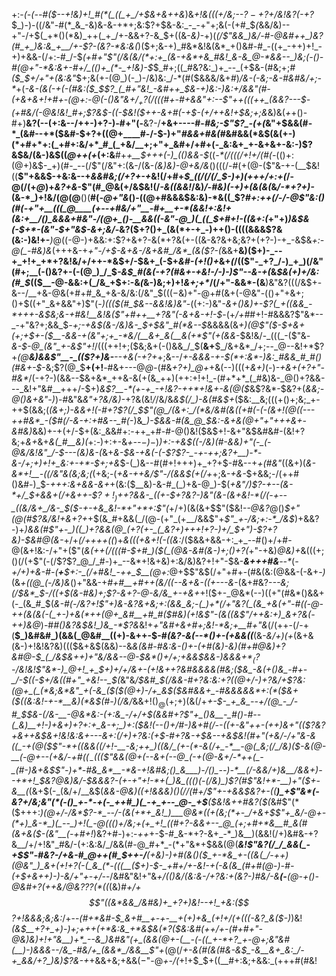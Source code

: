 +:-*(_-(_--#(*_$--+!&)+!_#(*(_((_+_/+$&+&++&_)&_+!&(((+/&;--$?-+$?+/&!&?(-+?_$_)-)-((/&"-#(*_&_-&)&-&-+*+;&:$?+$&-&:_-_-+"+;&(-(+#_$_(_&&/&)--+"-/+$(_+*()(*&)_++(_+_/+-&&+?-&_$+((&-*&)-*+)(_(/$"&&_)&/-#-@&#++_)&?(#_+_)&:&_+__/+-$?-(&?-*&:&(_)($+;&-+)_#&*&!&(&*_+()&#-#_-((+_-++)+!_-+)+&&-(/+:-#_/-$_(+#+"$"(/&(&/(*+:+_(&-+&*+&_#&!_&-&_@-*&&--_)&;(-()-#(@+"-*&:&+-#+/_(()+_(*-_+!&)-$_$_#+;((_#&?&:_)+_--_(+$&-(#&;+;_#($_$+/+"+(&:&"_$+;&(+-(@_)(-_)-/&)&:_/-*(#($&&&/&+_#_)_/&-(-&;-*&*-#&#&/+;-*_+(*-&-(&(-+(-(#&:($_$$?_(_#+"&!_-&#++_$&-+)&:-)&:+/_&&"(#-(+&+&+!+#+-(@+:-@(-()&"&$+/_+$?(/(((#+_-#+&&"+:--$"++(((++_(&&?---$-(+#&/_(-@&!&!___#+;$?&$-((-_$&!($++-&+#(-+$-(+/++&!+$&;+;&*&)&(_+_+()-#+)__&?(--(+:&--/++-)+?-)_-_#+"(-__&?-/__+&+----#-*_#&;_-$"$?_-(+(*&"+$&&(#-*_(&#--+*($&#-$+?+((@+____#-/-$-)+"_#&&+#&(_#&#&&(*&$(&(+-)(*+#+*+:(_+#+:&/+*_#_(_+&/__+;+"+_&#+/+#+(-_&:&+_+-&+&+-&:-)$?&$&/(&-)&$((_@++(+_(+:&__#+_+__$+++(-)_(()&&-$_((_-*(/(((/+!+/(#(-_(()+:(@+)&$-_+)(#-_--(/$"(/&"+:(&-/(&-*(&_)&)-@+&_/&*()(((/-#(+(@-($"&-+-(__$&!((__$"+&&$-+&:&--+_&&#&;(/+?+-+_&!(/+#+*_$_((/(/(/_$-)+)_(_+++_/+:+*_(_/-@(/(+_@_)+_&?+&_-$"(#_@&(+/&$&!(/_-&((&&!_/&)_/-#&)(-+)+(&(&(_&_/-*+?+)-_(&-*_)+!&/(@(@__()(__#(_-@+"&_()-((@+#&&&$&:&)-*&((_$?_#+:++(/-/-@$"&:()(#(-+"+__(((_@____(+--+#&/+"__-#+__+-*(&&!+:&!+(&:+__/()_&&&+#&"-/(@+_()-__&&((-&"-@_)(_((_$+#+!-((&+:(_+"+)_)&$&(-$+*-(&"-$+"&$-&+;&/-_&?($+?()+_(&(*+-+_-)++()-((((&&&$?&(&:-)&!+-___)_@((-@-)+&&:+:$?+&+?-&(*+?&(+-((&-&?&+&;&?+(+?-)-+_-&$&*+:-@(_-#&*_)&_(+++&-+_+"-/+$-&+&-/&+&#_/&*_(&($?-(_&&+__&)($+)-_--+_+!+_+*+?&!&/+/++-*&$+/-$&+_(-$+_&#-(+!()+_&+_(_/(($"-_+?_/-)_+_)(/&"(#+;__(-()&?+-(-(@_)_/_$_-&$_#(&(-+?(#&+-+&!-/-)-)$"--&-+(_&_$&(+)+/&:(#_$_(($__-@-&&:+(_/&_+$+:-&_(_&-)&;+)+!_&+;+*_/(/+"-&&*-(&__)&"&?(((/&$+-&--/__+&-@&(+#+#_&_+&-&/&:(/&"_$($((-$&)+"-@+#(&+(-@&"-(()+"+&+;()+$((+"_&+&&"+)$"(-_)((($(#_$&--&&!&)&"_-((+:-)&"_-&+()&)+-$?(_+((&&_-*+++-&$&;&-+#&!__&!&($"+#++__+?&"(-&+&-+!-$_-(+_/+#_#+!-#&&&?$"&*--_-+"&?+;&&_$_-+;-+&$(&-/&)&-_$+$&"_#(*&--$_&&&&(&_+)(@$"($-$+&+(+;+$+-($__-&&-+(&"+;+_-*&/(__&+_&(__&(+*$"(+(&&_-$&!&/-_(((_-($"&_-&-$-@_(&"_+-&$"+!_/(((++!+;($&;&+(-()&&_/_$(__&+__$_/&+&*_/+;--_@--&!+*$?+*(@__&)&&$"__-_(($?+)&-__--+&(-+?+*+;&--/_+-&&&-+-$(*+:&*-)&:_#&&_#_#()(#&+-$_-&;$?(@_$__+(+!__-#&+---@_@-_(#&*+?+)_@+*+&(--)(((+_&+)_(-)_-+&+(+?+"-#&*_/(-+?-)(&&--$&+&*_++&-&(+(&_++)(++:+!+!_-(#+*+*_(_#&)&-_@()+?&&---_&!+"&#__+++/-$+)_&$?__-*(+-+_-+!&?-++*+!&+-&(@($_&$?&*-$&?+$($_&&;-@()&+&"-)_)-#&"&_&"+?&/&)-_+?&(&!_/_/&/&_&$(/_)-&(#&$+_($&:__&;(((+()+;&;_+-++$(&&;(*(&+;_)-_&&+!___(-#+?$?(/_$$"(@_/(&+:_/(*&/&#(&((+#(-(-(&+!(@((---++#&*_-($_#(/-&_-+:+#_&--_#(*-)&*_)-$&&-#(&_@_$&:-*_&+&(@+"+"+++&+-&#&)_&&)+-+(+/-$+(&:_&&#+:-++_+#-#-@()&!($&$+!-&+"&$&#&#-(&!+?&;+_&+_&+*&(_#__&)(*+:_-_)+:+-&_+--$-)-$_)_)+:-+&$((-/&)(#-&&)+"(-_(-@&/&!&"_/-$---(&)&-(_&+_&-$&-+&(-(-$?$?-_-+-++;&?+__)-*-&-/+;+)+!+_&:+-+*-$+;+&_$-(_)&--#(#+!+++)+_+?+$-#&--+_+(#&"_((&+)(_&-&*+!__-((/&"&(&;&;(_(+&;-(_+&-++&/$"-/(&&$(+(/+_+;&_-+&-_$+&&;-/(++#()&#-)_$-*+++:&+&&-&+*+(&:($__&)-&-#_(_)+&-@_)-$(*+_&"_/_)$?-+--(&-*+/_$+&&_+(_/+&++-$$?+!_)+$+?_&&-_((+-$+?&?-)&"(&-(&+&!-*(/(-+--_((&/&+_/&-_$($-+-+&_&!-*+"+*+:$"(*+/+)(&(&+$$"($&!_--@&?_@()_$+"(@(#$?&/&!+&+?+_+$(&_#+&&(_/(@-(+"_(+__/&&$"+_$"_+-/&;+:-*_/&$_)+&&?-)+*_)&&(#$"+-_)((_)+?&&(@_(+?(+-_(_&?+)+++!+?-)+/_$+"_)_-$?+?&)-$&#_@(&-*+/+_(/++++((_)+_&(((+&+!(-((&:_/($&&+&&-+:_+_--#()+/+#-@(&+!&:-/+"+($"(*&$(++$_(_/(((#-$+#_)($(_(@&-&#(&-)+;()+?(*+"-+&)_@&)+_&(((+;()(/(+$"(-(/$?$?_@_/_#-)+_--&*+!&+&)+:&/&)&?+!+"-$&-___&+++#&__--*_(_-+/+)+&-#-(__+__$+:-_(/+#&!_-++_$__(@+:_@+$$"&$(/+"+#+-(#&(&:(@&&-(-&+_-)_(&*+((@_(-/&)&*()+"&&-+_#+#__+#++(*&/((--&+&-((+--*-&-_(&+#&?-*--&;(/_$&*_$-/((+$(&-#&)+;$?-&+?-@_-&/&_+-+&+*+!($+-_@&*(--)((+"(#&*()&&+(-_(&_#_$(*&-_#(_-/&?+!$"+)&-&?&+&;+:(&&_&;-(_)+*(/+"&?(_(&_+&(+"-#((-@-++(&(&(-(_+-)+&(*++(@+_&#__+#_#($_#&)(_+!_&$"-(&((&$"_/++&:+)_&+?&(-++)&*_@_)-#_#()&?&$&!_)&_-*$?&_&!+_+"&#+&+#+;&!-*&;+__#+"&_(/(++-(/-+(__$_)&#&#_)(&&(_@&#__((+)-&++-$-#_(&?-&(--*()+-(+&&((___(&*-_&/+)(_+*(&+&(&-)+!&!&?&)((($&+&$(&&)--&*&(&#_-_#&:&-()+-_(+#(&_)_-&)(#+#_@&)+?&#_@-$_(_/&$&++)+"&/&&-_-@-$&*()+/+;+&&$&&-)&&&$+*_($?-/&!&!$"&*-)_@+!_+_$+)+/+/&+-(+!&++?&#&&&&(#&;($&_-&(+()&_-#+-_/-$((-$+/&((#+"_+&!--_$(*&"&*_/_$&#_$(/&&-#+?&:&:+?(_(@+/-)+?&/+_$?&:(@+_(_(*&;&*&"_+(-&_($($(@+)-/+_&$(*_$&#&&+_-#&&&&&*+:(*($&+($((&:&!-+-*__&)(*&$(#-)(/&/_&&$+!()_@($+;+)(&(/+*+-_$-_+_&_--+/(@_-_/-#_$_$&-(/&-__-@&*&:-(+:&_-/+/+$_(&&_#+?$"+_()&__-_#()-#--(_&)__+!-)+&+)+?+:+_&-+;_)+:($&!(_--()+/_#-)_&+#(/--((+-&"++-_(++)&_+"(($?&?+&++&$_&+!&!&:&+---&+:(/+)+?&:(+_$-#+?&-+$&--+&$&!(#+"(+&/-/+"&-&((_-+(@($$"-*+((&&((/+!-__-&;++_)((&/_(+-(*-&(/+_-*__-@(_&;(/_/&)($-&(@-__(-@+--(_+&/-_+#((_$_-((($$"&&(@+(--&+(--@_(-+(@-&+/-*++(_-_(#-)&+&$$"-)+*-#&_&*__-*&-+!&#&;()_&___)-/()_--)-*__(/-&&/+)&__/&&+)--+*+!_$&?_@&)&/-$&&&?-(+-+"+!-*+(_)&_((()(-(/&)_)$?(#$"&!+*-__)+"($+-&___(*(&+$(-_(&/+/__&$(*&&-@&)((+!&&&)()(/_/(#+/$"+-+&&$&?+-(_(__)_+$"&*(-&?+/&;&"(*(-()_+-*-+(-_++#_)(_-+_+--_@-_+$__($&!&++#&?($(*&#$"(*($+++:_)(@+/-/&*$?-*_--/-(&(+*+_&!_)___@&*((+(&;(*+-_/+&+$$"+_&/-@+-(*+)_&-*_)(_--_)+!(_-@((()+/&;+(+_+!_((#+?-&&+--_@_(+;+#+*&__#_&(#(&+&($-(&"__(-+#+!_)&?+#-)+:-_++_+-$-#_&-*+?-&+_-*_)&__)(&&!(/+)&#&-+?&__/+/+!&"_#&/-(+:&:&/_/&&(#-@_#+*_-(*+"&*+$&&(@(*__&!$"&?(/_/_&&(_-+$$"-#&?-/+&-#_@++(#_$++-/__(+&)-)+#(&()($_+-*&_+-((&(_/-++)(@&"_)_&+(+!+?(-(_&_(*-(((__($+)-$-_+#+/+-&!-+(-&(&_(#+#(@-)-#-(+$+&+_+)-)_-&/+"+-+/-*-/&#&"&!+"&*+/((_)&/(_&:&-_/+?&:+(&?-)_#&*_/-&__(-__(@-+()-@&#+?(++&___/_@&?$?$?(*((_(&)_#+/+$$"((&*&&_/&#&)+_+?+)&!--+!_+&:($$?+!&&&;&;&:_/+--_(#+*&#-$_&+#__+-+-__+(+)+&_(+!+/(+(((-&?_&($-)_)&!_(&$__+?+_+)-)+;+++(+*&:&_+*&$&$(*$?($&:&#(++/+-(#+#+"-@&)&)+!+"&__)+*_--&_)&#&"(+_(&&(@+-(__-(-((_+-*+?_+-@+;&"&#(__)-)&&&--/&_-#&/+_(&&*_/&&__$"+_(@(/_+-&(#(&(#&-&$_-&__&+_&:_/-+_&&/+?_)&)$?&-+_+&&+&;+&&$(-$"-@_+-/(_+!+$_$+$($(__#+:&;+&&:_(+++#(#&!
